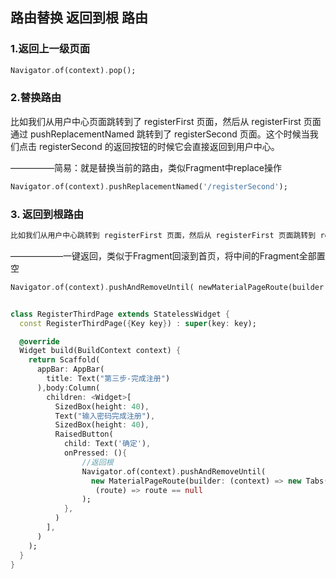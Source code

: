 ## 路由替换 返回到根 路由

### 1.返回上一级页面

``` dart
Navigator.of(context).pop();
```

### 2.替换路由

比如我们从用户中心页面跳转到了 registerFirst 页面，然后从 registerFirst 页面通过 pushReplacementNamed 跳转到了 registerSecond 页面。这个时候当我们点击 registerSecond 的返回按钮的时候它会直接返回到用户中心。

—————简易：就是替换当前的路由，类似Fragment中replace操作

``` dart
Navigator.of(context).pushReplacementNamed('/registerSecond');
```

### 3. 返回到根路由

``` dart
比如我们从用户中心跳转到 registerFirst 页面，然后从 registerFirst 页面跳转到 registerSecond 页面，然后从 registerSecond 跳转到了 registerThird 页面。这个时候我们想的是 registerThird 注册成功后返回到用户中心。 这个时候就用到了返回到根路由的方法。
```

——————一键返回，类似于Fragment回滚到首页，将中间的Fragment全部置空

``` dart
Navigator.of(context).pushAndRemoveUntil( newMaterialPageRoute(builder:(context)=>newTabs(index:1)), (route)=>route==null );
```

``` dart

class RegisterThirdPage extends StatelessWidget {
  const RegisterThirdPage({Key key}) : super(key: key);

  @override
  Widget build(BuildContext context) {
    return Scaffold(
      appBar: AppBar(
        title: Text("第三步-完成注册")
      ),body:Column(
        children: <Widget>[
          SizedBox(height: 40),
          Text("输入密码完成注册"),
          SizedBox(height: 40),
          RaisedButton(
            child: Text('确定'),
            onPressed: (){
                //返回根
                Navigator.of(context).pushAndRemoveUntil(
                  new MaterialPageRoute(builder: (context) => new Tabs(index:2)),                  
                   (route) => route == null
                );
            },
          )
        ],
      )
    );
  }
}
```







